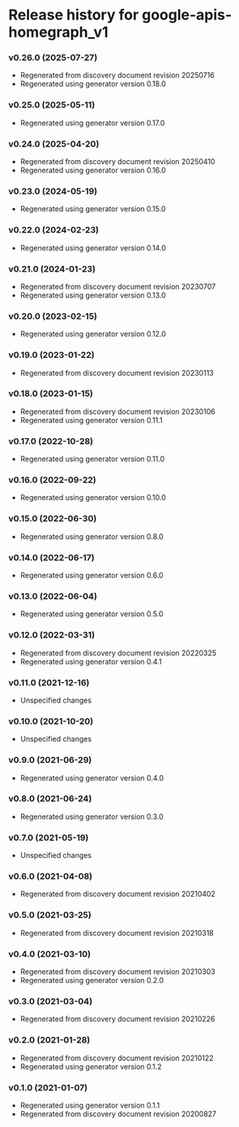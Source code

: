 # Release history for google-apis-homegraph_v1

### v0.26.0 (2025-07-27)

* Regenerated from discovery document revision 20250716
* Regenerated using generator version 0.18.0

### v0.25.0 (2025-05-11)

* Regenerated using generator version 0.17.0

### v0.24.0 (2025-04-20)

* Regenerated from discovery document revision 20250410
* Regenerated using generator version 0.16.0

### v0.23.0 (2024-05-19)

* Regenerated using generator version 0.15.0

### v0.22.0 (2024-02-23)

* Regenerated using generator version 0.14.0

### v0.21.0 (2024-01-23)

* Regenerated from discovery document revision 20230707
* Regenerated using generator version 0.13.0

### v0.20.0 (2023-02-15)

* Regenerated using generator version 0.12.0

### v0.19.0 (2023-01-22)

* Regenerated from discovery document revision 20230113

### v0.18.0 (2023-01-15)

* Regenerated from discovery document revision 20230106
* Regenerated using generator version 0.11.1

### v0.17.0 (2022-10-28)

* Regenerated using generator version 0.11.0

### v0.16.0 (2022-09-22)

* Regenerated using generator version 0.10.0

### v0.15.0 (2022-06-30)

* Regenerated using generator version 0.8.0

### v0.14.0 (2022-06-17)

* Regenerated using generator version 0.6.0

### v0.13.0 (2022-06-04)

* Regenerated using generator version 0.5.0

### v0.12.0 (2022-03-31)

* Regenerated from discovery document revision 20220325
* Regenerated using generator version 0.4.1

### v0.11.0 (2021-12-16)

* Unspecified changes

### v0.10.0 (2021-10-20)

* Unspecified changes

### v0.9.0 (2021-06-29)

* Regenerated using generator version 0.4.0

### v0.8.0 (2021-06-24)

* Regenerated using generator version 0.3.0

### v0.7.0 (2021-05-19)

* Unspecified changes

### v0.6.0 (2021-04-08)

* Regenerated from discovery document revision 20210402

### v0.5.0 (2021-03-25)

* Regenerated from discovery document revision 20210318

### v0.4.0 (2021-03-10)

* Regenerated from discovery document revision 20210303
* Regenerated using generator version 0.2.0

### v0.3.0 (2021-03-04)

* Regenerated from discovery document revision 20210226

### v0.2.0 (2021-01-28)

* Regenerated from discovery document revision 20210122
* Regenerated using generator version 0.1.2

### v0.1.0 (2021-01-07)

* Regenerated using generator version 0.1.1
* Regenerated from discovery document revision 20200827

